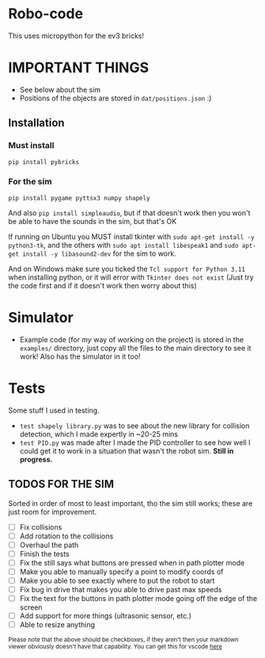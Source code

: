 # Robo-code
This uses micropython for the ev3 bricks!

# IMPORTANT THINGS
 - See below about the sim
 - Positions of the objects are stored in `dat/positions.json` :)
## Installation
### Must install
`pip install pybricks`

### For the sim
`pip install pygame pyttsx3 numpy shapely`

And also `pip install simpleaudio`, but if that doesn't work then you won't be able to have the sounds in the sim, but that's OK

If running on Ubuntu you MUST install tkinter with `sudo apt-get install -y python3-tk`, and the others with `sudo apt install libespeak1` and `sudo apt-get install -y libasound2-dev` for the sim to work.

And on Windows make sure you ticked the `Tcl support for Python 3.11` when installing python, or it will error with `Tkinter does not exist` (Just try the code first and if it doesn't work then worry about this)

# Simulator
 - Example code (for *my* way of working on the project) is stored in the `examples/` directory, just copy all the files to the main directory to see it work! Also has the simulator in it too!

# Tests
Some stuff I used in testing.
- `test shapely library.py` was to see about the new library for collision detection, which I made expertly in ~20-25 mins
- `test PID.py` was made after I made the PID controller to see how well I could get it to work in a situation that wasn't the robot sim. **Still in progress.**

## TODOS FOR THE SIM
Sorted in order of most to least important, tho the sim still works; these are just room for improvement.
 - [ ] Fix collisions
 - [ ] Add rotation to the collisions
 - [ ] Overhaul the path
 - [ ] Finish the tests
 - [ ] Fix the still says what buttons are pressed when in path plotter mode
 - [ ] Make you able to manually specify a point to modify coords of
 - [ ] Make you able to see exactly where to put the robot to start
 - [ ] Fix bug in drive that makes you able to drive past max speeds
 - [ ] Fix the text for the buttons in path plotter mode going off the edge of the screen
 - [ ] Add support for more things (ultrasonic sensor, etc.)
 - [ ] Able to resize anything

<small>Please note that the above should be checkboxes, if they aren't then your markdown viewer obviously doesn't have that capability. You can get this for vscode [here](https://marketplace.visualstudio.com/items?itemName=bierner.markdown-checkbox)</small>
